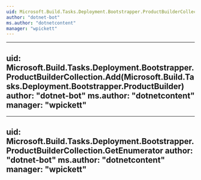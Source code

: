 ```yaml
---
uid: Microsoft.Build.Tasks.Deployment.Bootstrapper.ProductBuilderCollection
author: "dotnet-bot"
ms.author: "dotnetcontent"
manager: "wpickett"
---
```


---
uid: Microsoft.Build.Tasks.Deployment.Bootstrapper.ProductBuilderCollection.Add(Microsoft.Build.Tasks.Deployment.Bootstrapper.ProductBuilder)
author: "dotnet-bot"
ms.author: "dotnetcontent"
manager: "wpickett"
---

---
uid: Microsoft.Build.Tasks.Deployment.Bootstrapper.ProductBuilderCollection.GetEnumerator
author: "dotnet-bot"
ms.author: "dotnetcontent"
manager: "wpickett"
---
